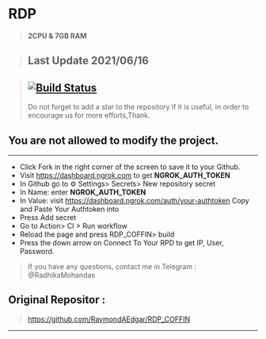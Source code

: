 # RDP
> **2CPU & 7GB RAM**

> ## Last Update 2021/06/16


> ## [![Build Status](https://travis-ci.org/joemccann/dillinger.svg?branch=master)](https://github.com/c9ffin/RDP_COFFIN/blob/main/.github/workflows/coffin.yml)
> Do not forget to add a star to the repository if it is useful, in order to encourage us for more efforts,Thank.

## You are not allowed to modify the project.
***
* Click Fork in the right corner of the screen to save it to your Github.
* Visit https://dashboard.ngrok.com to get **NGROK_AUTH_TOKEN**
* In Github go to ⚙ Settings> Secrets> New repository secret
* In Name: enter **NGROK_AUTH_TOKEN**
* In Value: visit https://dashboard.ngrok.com/auth/your-authtoken Copy and Paste Your Authtoken into
* Press Add secret
* Go to Action> CI > Run workflow
* Reload the page and press RDP_COFFIN> build
* Press the down arrow on Connect To Your RPD to get IP, User, Password.
> If you have any questions, contact me in
> Telegram : @RadhikaMohandas
## Original Repositor :
> https://github.com/RaymondAEdgar/RDP_COFFIN
***
